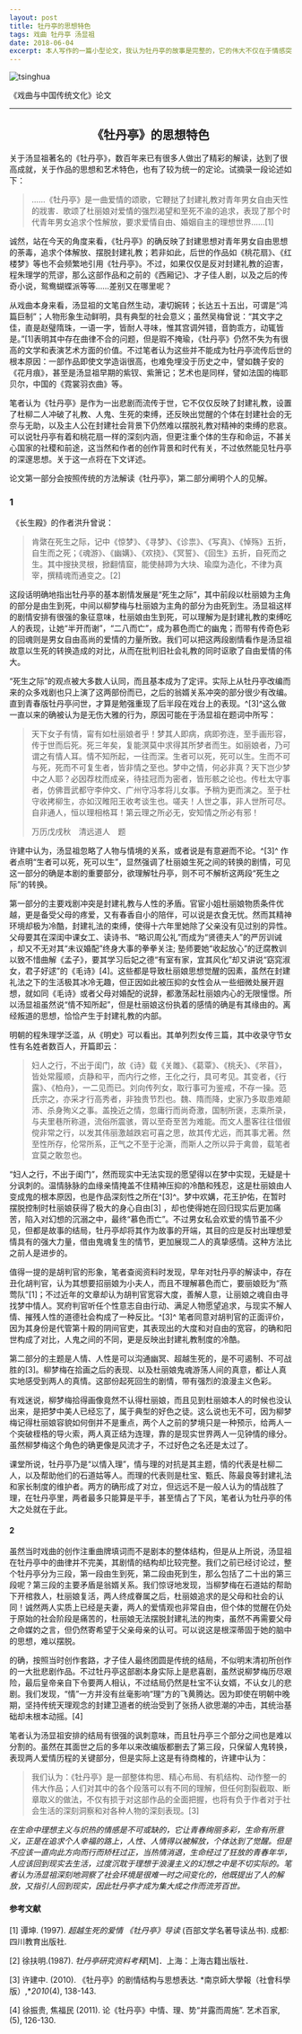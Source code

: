 ```yaml
---
layout: post
title: 牡丹亭的思想特色
tags: 戏曲 牡丹亭 汤显祖
date: 2018-06-04
excerpt: 本人写作的一篇小型论文，我认为牡丹亭的故事是完整的，它的伟大不仅在于情感突破了理性的限制，突破生死的界限。还在于最后情感和理性不能调和的结局，透露出的无限悲剧特质。
---
```




![tsinghua](/assets/images/2018/Tsinghua.png)

《戏曲与中国传统文化》论文

---

## <center>《牡丹亭》的思想特色</center>

​	关于汤显祖著名的《牡丹亭》，数百年来已有很多人做出了精彩的解读，达到了很高成就，关于作品的思想和艺术特色，也有了较为统一的定论。试摘录一段论述如下：

>……《牡丹亭》是一曲爱情的颂歌，它鞭挞了封建礼教对青年男女自由天性的戕害．歌颂了杜丽娘对爱情的强烈渴望和至死不渝的追求，表现了那个时代青年男女追求个性解放，要求爱情自由、婚姻自主的理想世界……[1]

​	诚然，站在今天的角度来看，《牡丹亭》的确反映了封建思想对青年男女自由思想的荼毒，追求个体解放、摆脱封建礼教；若非如此，后世的作品如《桃花扇》、《红楼梦》等也不会频繁地引用《牡丹亭》。不过，如果仅仅是反对封建礼教的迫害，程朱理学的荒谬，那么这部作品和之前的《西厢记》、才子佳人剧，以及之后的传奇小说，鸳鸯蝴蝶派等等……差别又在哪里呢？

​	从戏曲本身来看，汤显祖的文笔自然生动，凄切婉转；长达五十五出，可谓是“鸿篇巨制”；人物形象生动鲜明，具有典型的社会意义；虽然吴梅曾说：“其文字之佳，直是赵璧隋珠，一语一字，皆耐人寻味，惟其宫调舛错，音韵乖方，动辄皆是。”[1]表明其中存在曲律不合的问题，但是瑕不掩瑜，《牡丹亭》仍然不失为有很高的文学和表演艺术方面的价值。不过笔者认为这些并不能成为牡丹亭流传后世的根本原因：一部作品即使文学造诣很高，也难免埋没于历史之中，譬如魏子安的《花月痕》，甚至是汤显祖早期的紫钗、紫箫记；艺术也是同样，譬如法国的梅耶贝尔，中国的《霓裳羽衣曲》等。

​	笔者认为《牡丹亭》是作为一出悲剧而流传于世，它不仅仅反映了封建礼教，设置了杜柳二人冲破了礼教、人鬼、生死的束缚，还反映出觉醒的个体在封建社会的无奈与无助，以及主人公在封建社会背景下仍然难以摆脱礼教对精神的束缚的悲哀。可以说牡丹亭有着和桃花扇一样的深刻内涵，但更注重个体的生存和命运，不甚关心国家的社稷和前途，这当然和作者的创作背景和时代有关，不过依然能见牡丹亭的深邃思想。关于这一点将在下文详述。

​	论文第一部分会按照传统的方法解读《牡丹亭》，第二部分阐明个人的见解。

### 1

​	《长生殿》的作者洪升曾说：

>肯綮在死生之际，记中《惊梦》、《寻梦》、《诊祟》、《写真》、《悼殇》五折，自生而之死；《魂游》、《幽媾》、《欢挠》、《冥誓》、《回生》五折，自死而之生。其中搜抉灵根，掀翻情窟，能使赫蹄为大块、瑜糜为造化，不律为真宰，撰精魂而通变之。[2]

​	这段话明确地指出牡丹亭的基本剧情发展是“死生之际”，其中前段以杜丽娘为主角的部分是由生到死，中间以柳梦梅与杜丽娘为主角的部分为由死到生。汤显祖这样的剧情安排有很强的象征意味，杜丽娘由生到死，可以理解为是封建礼教的束缚吃人的表现，让她“半开而谢”，“二八而亡”，成为慕色而亡的幽鬼；而带有传奇色彩的回魂则是男女自由高尚的爱情的力量所致。我们可以把这两段剧情看作是汤显祖故意以生死的转换造成的对比，从而在批判旧社会礼教的同时讴歌了自由爱情的伟大。

​	“死生之际”的观点被大多数人认同，而且基本成为了定评。实际上从牡丹亭改编而来的众多戏剧也只上演了这两部份而已，之后的翁婿关系冲突的部分很少有改编。直到青春版牡丹亭问世，才算是勉强重现了后半段在戏台上的表现。^[3]^这么做一直以来的确被认为是无伤大雅的行为，原因可能在于汤显祖在题词中所写：

>天下女子有情，甯有如杜丽娘者乎！梦其人即病，病即弥连，至手画形容，传于世而后死。死三年矣，复能溟莫中求得其所梦者而生。如丽娘者，乃可谓之有情人耳。情不知所起，一往而深。生者可以死，死可以生。生而不可与死，死而不可复生者，皆非情之至也。梦中之情，何必非真？天下岂少梦中之人耶？必因荐枕而成亲，待挂冠而为密者，皆形骸之论也。传杜太守事者，仿佛晋武都守李仲文、广州守冯孝将儿女事。予稍为更而演之。至于杜守收拷柳生，亦如汉睢阳王收考谈生也。嗟夫！人世之事，非人世所可尽。自非通人，恒以理相格耳！第云理之所必无，安知情之所必有邪！
>
>万历戊戌秋　清远道人　题

​	许建中认为，汤显祖忽略了人物与情境的关系，或者说是有意避而不论。^[3]^ 作者点明“生者可以死，死可以生”，显然强调了杜丽娘生死之间的转换的剧情，可见这一部分的确是本剧的重要部分，欲理解牡丹亭，则不可不解析这两段“死生之际”的转换。

​	第一部分的主要戏剧冲突是封建礼教与人性的矛盾。官宦小姐杜丽娘物质条件优越，更是备受父母的疼爱，又有春香自小的陪伴，可以说是衣食无忧。然而其精神环境却极为冷酷，封建礼法的束缚，使得十六年里她除了父亲没有见过别的异性。父母要其在深闺中课女工、读诗书、“略识周公礼”而成为“贤德夫人”的严厉训诫 ，却又不无对其“未议婚配”终身大事的拳拳关注; 塾师要她“收起放心”的迂腐教训以致不惜曲解《孟子》，要其学习后妃之德“有室有家，宜其风化”却又讲说“窈窕淑女，君子好逑”的《毛诗》[4]。这些都是导致杜丽娘思想觉醒的因素，虽然在封建礼法之下的生活极其冰冷无趣，但正因如此被压抑的女性会从一些细微处展开遐想，就如同《毛诗》或者父母对婚配的说辞，都激荡起杜丽娘内心的无限憧憬。所以汤显祖虽然说“情不知所起”，但是杜丽娘这份执着的感情的确是有其缘由的。离经叛道的思想，恰恰产生于封建礼教的内部。

​	明朝的程朱理学泛滥，从《明史》可以看出。其单列烈女传三篇，其中收录守节女性有名姓者数百人，开篇即云：

> 妇人之行，不出于闺门，故《诗》载《关雎》、《葛覃》、《桃夭》、《芣苜》，皆处常履顺，贞静和平，而内行之修，王化之行，具可考见。其变者，《行露》、《柏舟》，一二见而已。刘向传列女，取行事可为鉴戒，不存一操。范氏宗之，亦采才行高秀者，非独贵节烈也。魏、隋而降，史家乃多取患难颠沛、杀身殉义之事。盖挽近之情，忽庸行而尚奇激，国制所褒，志乘所录，与夫里巷所称道，流俗所震骇，胥以至奇至苦为难能。而文人墨客往往借俶傥非常之行，以发其伟丽激越跌宕可喜之思，故其传尤远，而其事尤著。然至性所存，伦常所系，正气之不至于沦澌，而斯人之所以异于禽兽，载笔者宜莫之敢忽也。
>

​	“妇人之行，不出于闺门”，然而现实中无法实现的愿望得以在梦中实现，无疑是十分讽刺的。温情脉脉的血缘亲情掩盖不住精神压抑的冷酷和残忍，这是杜丽娘由人变成鬼的根本原因，也是作品深刻性之所在^[3]^。梦中欢媾，花王护佑，在暂时摆脱控制时杜丽娘获得了极大的身心自由[3] ，却也使得她在回归现实后更加痛苦，陷入对幻想的沉溺之中，最终“慕色而亡”。不过男女私会欢爱的情节虽不少见，但都是故事的结局，牡丹亭却将其作为故事的开端，其目的应是反衬出理想爱情具有的强大力量，借由鬼魂复生的情节，更加展现二人的真挚感情。这种方法比之前人是进步的。

​	值得一提的是胡判官的形象，笔者查阅资料时发现，早年对牡丹亭的解读中，存在丑化胡判官，认为其想要招丽娘为小夫人，而且不理解慕色而亡，要丽娘贬为“燕莺队”[1]；不过近年的文章却认为胡判官宽容大度，善解人意，让丽娘之魂自由寻找梦中情人。冥府判官听任个性意志自由行动、满足人物愿望追求，与现实不解人情、摧残人性的道德社会构成了一种反比。^[3]^ 笔者同意对胡判官的正面评价，因为其身份是代管第十殿的阴间官吏，其表现出的大度和对自由的宽容，的确和阳世构成了对比，人鬼之间的不同，更是反映出封建礼教制度的冷酷。

​	第二部分的主题是人情、人性是可以沟通幽冥、超越生死的，是不可遏制、不可战胜的[3]。柳梦梅在拾画之后的表现、以及杜丽娘鬼魂游荡人间的真意，都让人真实地感受到两人的真情。这部份起死回生的剧情，带有强烈的浪漫主义色彩。

​	有戏迷说，柳梦梅拾得画像竟然不认得杜丽娘，而且见到杜丽娘本人的时候也没认出来，是把梦中美人已经忘了，属于典型的好色之徒。这么说也无不可，因为柳梦梅记得杜丽娘容貌如何倒并不是重点，两个人之前的梦境只是一种预示，给两人一个突破桎梏的导火索，两人真正结为连理，靠的是现实世界两人一见钟情的缘分。虽然柳梦梅这个角色的确更像是风流才子，不过好色之名还是太过了。

​	课堂所说，牡丹亭乃是“以情入理”，情与理的对抗是其主题，情的代表是杜柳二人，以及帮助他们的石道姑等人。而理的代表则是杜宝、甄氏、陈最良等封建礼法和家长制度的维护者。两方的确形成了对立，但远远不是一般人认为的情战胜了理，在牡丹亭里，两者最多只能算是平手，甚至情占了下风，笔者认为牡丹亭的伟大之处就在于此。

#### 2

​	虽然当时戏曲的创作注重曲牌填词而不是剧本的整体结构，但是从上所说，汤显祖在牡丹亭中的曲律并不完美，其剧情的结构却比较完整。我们之前已经讨论过，整个牡丹亭分为三段，第一段由生到死，第二段由死到生，那么包括了二十出的第三段呢？第三段的主要矛盾是翁婿关系。我们惊讶地发现，当柳梦梅在石道姑的帮助下开棺救人，杜丽娘复活，两人终成眷属之后，杜丽娘追求的是父母和社会的认同！诚然两人实质上已经是夫妻，两人的爱情观也非常自由，但个体的觉醒在仍处于原始的社会阶段是痛苦的，杜丽娘无法摆脱封建礼法的拘束，虽然不再需要父母之命媒妁之言，但仍然寄希望于父亲母亲的认可。可以说这是根深蒂固于她的脑中的思想，难以摆脱。

​	的确，按照当时创作套路，才子佳人最终团圆是传统的结局，不似明末清初所创作的一大批悲剧作品。不过牡丹亭这部剧本身实际上是悲喜剧，虽然说柳梦梅历尽艰险，最后皇帝亲自下令要两人相认，不过结局仍然是杜宝不认女婿，不认女儿的悲剧。我们发现，“情”一方并没有丝毫影响“理”方的飞黄腾达。因为即使在明朝中晚期，坚持传统天理观念的封建卫道者的统治受到了张扬人欲思潮的冲击，其统治基础却未根本动摇。[4]

​	笔者认为汤显祖安排的结局有很强的讽刺意味，而且牡丹亭三个部分之间也是难以分割的。虽然在其面世之后的多年以来改编版都删去了第三段，只保留人鬼转换，表现两人爱情历程的关键部分，但是实际上这是有待商榷的，许建中认为：

>我们认为：《牡丹亭》是一部整体构思、精心布局、有机结构、动作整一的伟大作品；人们对其中的各个段落可以有不同的理解，但任何割裂截取、断章取义的做法，不仅有损于对这部作品的全面把握，也将有负于作者对于社会生活的深刻洞察和对各种人物的深刻表现。[3]



*在生命中理想主义与炽热的情感是不可或缺的，它让青春绚丽多彩，生命有所意义，正是在追求个人幸福的路上，人性、人情得以被解放，个体达到了觉醒。但是不应该一直向此方向而行而矫枉过正，当热情消退，生命经过了狂放的青春年华，人应该回到现实去生活，过度沉耽于理想于浪漫主义的幻想之中是不切实际的。笔者认为汤显祖深刻地洞察了社会环境是很难一时之间变化的，他既提出了人的解放，又指引人回到现实，因此牡丹亭才成为集大成之作而流芳百世。*



#### 参考文献

[1] 谭坤. (1997). *超越生死的爱情 《牡丹亭》导读* (百部文学名著导读丛书). 成都: 四川教育出版社.

[2] 徐扶明.(1987). *牡丹亭研究资料考释*[M]．上海：上海古籍出版社．

[3] 许建中. (2010). 《牡丹亭》的剧情结构与思想表达. *南京師大學報（社會科學版）,**2010*(4), 138-143.

[4] 徐振贵, 焦福民 (2011). 论《牡丹亭》中情、理、势“并露而周施”. 艺术百家, (5), 126-130.
